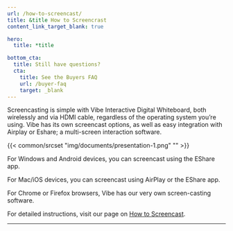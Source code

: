 ```yaml
---
url: /how-to-screencast/
title: &title How to Screencrast
content_link_target_blank: true

hero:
  title: *title

bottom_cta:
  title: Still have questions?
  cta:
    title: See the Buyers FAQ
    url: /buyer-faq
    target: _blank
---
```


Screencasting is simple with Vibe Interactive Digital Whiteboard, both wirelessly and via HDMI cable, regardless of the operating system you’re using. Vibe has its own screencast options, as well as easy integration with Airplay or Eshare; a multi-screen interaction software.

{{< common/srcset "img/documents/presentation-1.png" "" >}}

For Windows and Android devices, you can screencast using the EShare app.

For Mac/iOS devices, you can screencast using AirPlay or the EShare app.

For Chrome or Firefox browsers, Vibe has our very own screen-casting software.

For detailed instructions, visit our page on [How to Screencast][1].

[1]: https://knowledge.vibe.us/screencasting

---
